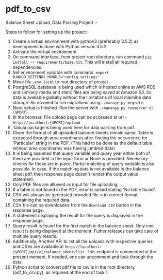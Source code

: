 # pdf_to_csv

Balance Sheet Upload, Data Parsing Project :-

Steps to follow for setting up the project:
1. Create a virtual environment with python3 (preferably 3.5.2) as development is done with Python version 3.5.2.
2. Activate the virtual environment.
3. On command interface, from project root directory, run command `pip install -r requirements/base.txt`.
   This will install all required dependencies.
4. Set environment variable with command, `export DJANGO_SETTINGS_MODULE="config.settings"`
5. Move file `.env.local` to root directory of project.
6. PostgreSQL database is being used which is hosted online at AWS RDS and similarly media and static files are being
   saved at Amazon S3. So data is available globally without the limitations of local machine data storage.
   So no need to run migrations using `./manage.py migrate`.
7. Now, setup is finished. Run the server with `./manange.py runserver 0:{$PORT}`
8. In the browser, File upload page can be accessed at url - `http://localhost:{$PORT}/upload`
9. Tabula package is being used here for data parsing from pdf.
10. Given the format of all uploaded balance sheets remain same, Table is extracted through area coordinates after 
    finding the occurrence for 'Particular' string in the PDF. (This had to be done as the default table without area 
    coordinates was having jumbled data)
11. It is being assumed that query variable and query year either both of them are provided in the input form or None
    is provided. Necessary checks for these are in place. Partial matching of query variable is also possible. In case,
    if the matching data is not available in the balance sheet pdf, then response page doesn't render the output value
    statement.
12. Only PDF files are allowed as input for file uploading.
13. If a table is not found in the PDF, error is raised stating 'No table found'.
14. CSV will always be generated provided file is in correct format containing the required data.
15. CSV file can be downloaded from the `Download CSV` button in the response page.
16. A statement displaying the result for the query is displayed in the response page.
17. Query result is found for the first match in the balance sheet. Only one result is being displayed at the moment.
    Futher releases can take care of multiple query results.
18. Additionally, Another API to list all the uploads with respective queries and CSVs are available at 
    `http://localhost:{$PORT}/api/v1/balance_sheet/list`. This endpoint is commented at the present moment. If needed, 
    one can uncomment and look through the data.
19. Python script to convert pdf file to csv is in the root directory (pdf_to_csv.py), as required at the end of task 1.
